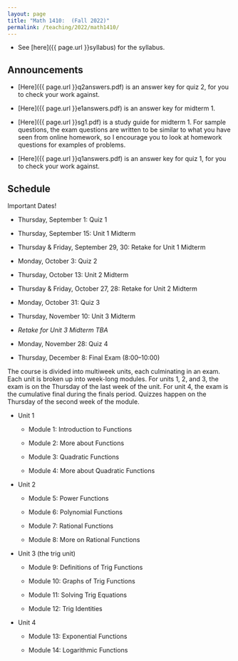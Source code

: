 ```yaml
---
layout: page
title: "Math 1410:  (Fall 2022)"
permalink: /teaching/2022/math1410/
---
```


* See [here]({{ page.url }}syllabus) for the syllabus.



Announcements
-------------

* [Here]({{ page.url }}q2answers.pdf) is an answer key for quiz 2, for you to check your work against.


* [Here]({{ page.url }}e1answers.pdf) is an answer key for midterm 1.

* [Here]({{ page.url }}sg1.pdf) is a study guide for midterm 1. For sample questions, the exam questions are written to be similar to what you have seen from online homework, so I encourage you to look at homework questions for examples of problems.

* [Here]({{ page.url }}q1answers.pdf) is an answer key for quiz 1, for you to check your work against.


Schedule
--------

Important Dates!

* Thursday, September 1: Quiz 1

* Thursday, September 15: Unit 1 Midterm

* Thursday & Friday, September 29, 30: Retake for Unit 1 Midterm

* Monday, October 3: Quiz 2

* Thursday, October 13: Unit 2 Midterm

* Thursday & Friday, October 27, 28: Retake for Unit 2 Midterm

* Monday, October 31: Quiz 3

* Thursday, November 10: Unit 3 Midterm

* *Retake for Unit 3 Midterm TBA*

* Monday, November 28: Quiz 4

* Thursday, December 8: Final Exam (8:00–10:00)

The course is divided into multiweek units, each culminating in an exam. Each unit is broken up into week-long modules. For units 1, 2, and 3, the exam is on the Thursday of the last week of the unit. For unit 4, the exam is the cumulative final during the finals period. Quizzes happen on the Thursday of the second week of the module.

* Unit 1

    * Module 1: Introduction to Functions
	
    * Module 2: More about Functions
	
    * Module 3: Quadratic Functions
	
    * Module 4: More about Quadratic Functions
	
* Unit 2

    * Module 5: Power Functions
	
    * Module 6: Polynomial Functions
	
    * Module 7: Rational Functions
	
    * Module 8: More on Rational Functions
	
* Unit 3 (the trig unit)

    * Module 9: Definitions of Trig Functions
	
	* Module 10: Graphs of Trig Functions
	
	* Module 11: Solving Trig Equations
	
    * Module 12: Trig Identities
	
* Unit 4

    * Module 13: Exponential Functions
	
    * Module 14: Logarithmic Functions
	
	
	
